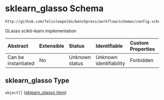 # sklearn\_glasso Schema

```txt
http://github.com/felixleopoldo/benchpress/workflow/schemas/config.schema.json#/properties/resources/properties/structure_learning_algorithms/properties/sklearn_glasso
```

GLasso scikit-learn implementation

| Abstract            | Extensible | Status         | Identifiable            | Custom Properties | Additional Properties | Access Restrictions | Defined In                                                        |
| :------------------ | :--------- | :------------- | :---------------------- | :---------------- | :-------------------- | :------------------ | :---------------------------------------------------------------- |
| Can be instantiated | No         | Unknown status | Unknown identifiability | Forbidden         | Allowed               | none                | [config.schema.json\*](config.schema.json "open original schema") |

## sklearn\_glasso Type

`object[]` ([sklearn\_glasso item](config-definitions-sklearn_glasso-item.md))
